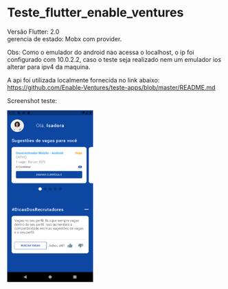 # Teste_flutter_enable_ventures
 
Versão Flutter: 2.0<br>
gerencia de estado: Mobx com provider.

Obs: Como o emulador do android nao acessa o localhost, 
o ip foi configurado com 10.0.2.2, caso o teste seja realizado nem um emulador ios alterar para ipv4 da maquina.

A api foi utilizada localmente fornecida no link abaixo:
<br>
https://github.com/Enable-Ventures/teste-apps/blob/master/README.md


Screenshot teste:

<img  width="200" height="400" src="flutter_app_enable_ventures/screenshots/screenshot_1.png">
